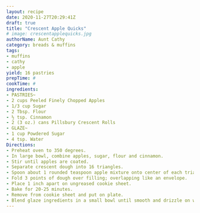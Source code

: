 ```yaml
--- 
layout: recipe 
date: 2020-11-27T20:29:41Z 
draft: true 
title: "Crescent Apple Quicks" 
# image: crescentapplequicks.jpg 
authorName: Aunt Cathy 
category: breads & muffins 
tags: 
- muffins 
- cathy 
- apple 
yield: 16 pastries 
prepTime: # 
cookTime: # 
ingredients: 
- PASTRIES~
- 2 cups Peeled Finely Chopped Apples 
- 1/3 cup Sugar 
- 2 Tbsp. Flour 
- ½ tsp. Cinnamon 
- 2 (3 oz.) cans Pillsbury Crescent Rolls 
- GLAZE~
- 1 cup Powdered Sugar 
- 4 tsp. Water 
Directions: 
- Preheat oven to 350 degrees. 
- In large bowl, combine apples, sugar, flour and cinnamon. 
- Stir until apples are coated. 
- Separate crescent dough into 16 triangles. 
- Spoon about 1 rounded teaspoon apple mixture onto center of each triangle. 
- Fold 3 points of dough over filling; overlapping like an envelope. 
- Place 1 inch apart on ungreased cookie sheet. 
- Bake for 20-25 minutes. 
- Remove from cookie sheet and put on plate. 
- Blend glaze ingredients in a small bowl until smooth and drizzle on warm rolls. 
---
```

